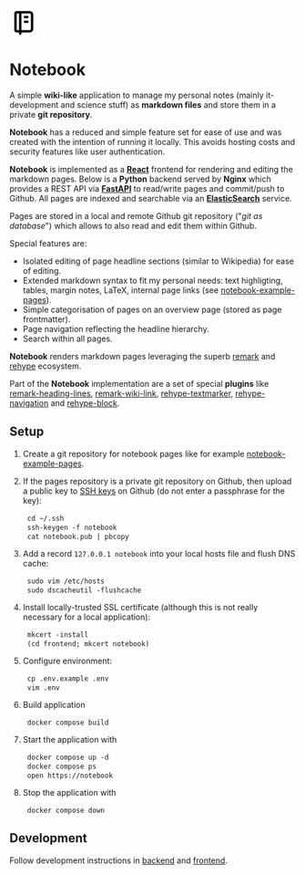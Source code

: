 <img src="https://github.com/thomd/notebook/raw/main/frontend/public/favicon.svg" width="50">

# Notebook

A simple **wiki-like** application to manage my personal notes (mainly it-development and science stuff) as **markdown files** and store them in a private **git repository**.

**Notebook** has a reduced and simple feature set for ease of use and was created with the intention of running it locally. This avoids hosting costs and security features like user authentication.

**Notebook** is implemented as a **[React](https://react.dev)** frontend for rendering and editing the markdown pages.
Below is a **Python** backend served by **Nginx** which provides a REST API via **[FastAPI](https://fastapi.tiangolo.com)** to read/write pages and commit/push to Github.
All pages are indexed and searchable via an **[ElasticSearch](https://www.elastic.co)** service.

Pages are stored in a local and remote Github git repository ("_git as database_") which allows to also read and edit them within Github.

Special features are:

* Isolated editing of page headline sections (similar to Wikipedia) for ease of editing.
* Extended markdown syntax to fit my personal needs: text highligting, tables, margin notes, LaTeX, internal page links (see [notebook-example-pages](https://github.com/thomd/notebook-rexample-pages)).
* Simple categorisation of pages on an overview page (stored as page frontmatter).
* Page navigation reflecting the headline hierarchy.
* Search within all pages.

**Notebook** renders markdown pages leveraging the superb [remark](https://github.com/remarkjs) and [rehype](https://github.com/rehypejs) ecosystem.

Part of the **Notebook** implementation are a set of special **plugins** like [remark-heading-lines](https://github.com/thomd/remark-heading-lines), [remark-wiki-link](https://github.com/thomd/remark-wiki-link), [rehype-textmarker](https://github.com/thomd/rehype-textmarker), [rehype-navigation](https://github.com/thomd/rehype-navigation) and [rehype-block](https://github.com/thomd/rehype-block).

## Setup

1. Create a git repository for notebook pages like for example [notebook-example-pages](https://github.com/thomd/notebook-rexample-pages).

1. If the pages repository is a private git repository on Github, then upload a public key to [SSH keys](https://github.com/settings/keys) 
on Github (do not enter a passphrase for the key):

        cd ~/.ssh
        ssh-keygen -f notebook
        cat notebook.pub | pbcopy

1. Add a record `127.0.0.1 notebook` into your local hosts file and flush DNS cache:

        sudo vim /etc/hosts
        sudo dscacheutil -flushcache

1. Install locally-trusted SSL certificate (although this is not really necessary for a local application):

        mkcert -install
        (cd frontend; mkcert notebook)

1. Configure environment:

        cp .env.example .env
        vim .env

1. Build application

        docker compose build

1. Start the application with

        docker compose up -d
        docker compose ps
        open https://notebook

1. Stop the application with

        docker compose down

## Development

Follow development instructions in [backend](./backend/README.md) and [frontend](./frontend/README.md).
